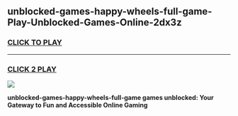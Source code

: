 
## unblocked-games-happy-wheels-full-game-Play-Unblocked-Games-Online-2dx3z
<h3>
<a href="https://premium76.site?title=unblocked-games-happy-wheels-full-game&ref=25A">CLICK TO PLAY</a></h3>
<hr>

<h3>
<a href="https://premium76.site?title=unblocked-games-happy-wheels-full-game&ref=25A">CLICK 2 PLAY</a>
  
</h3>

<a href="https://premium76.site?title=unblocked-games-happy-wheels-full-game&ref=25A"><img src="https://clearcache.store/games.png"></a>


**unblocked-games-happy-wheels-full-game games unblocked: Your Gateway to Fun and Accessible Online Gaming**

